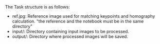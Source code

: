 

The Task structure is as follows:
- ref.jpg: Reference image used for matching keypoints and homography calculation. "the reference and the notebook must be in the same directory"
- input/: Directory containing input images to be processed.
- output/: Directory where processed images will be saved.

